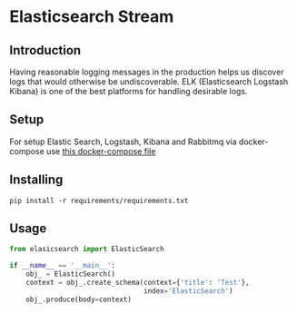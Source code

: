 # Elasticsearch Stream

## Introduction
Having reasonable logging messages in the production helps us discover logs that would otherwise be undiscoverable. ELK (Elasticsearch Logstash Kibana) is one of the best platforms for handling desirable logs.


## Setup
For setup Elastic Search, Logstash, Kibana and Rabbitmq via docker-compose use [this docker-compose file](https://gist.github.com/MostafaTaheri)


## Installing

```pip install -r requirements/requirements.txt```


## Usage

```python
from elasicsearch import ElasticSearch

if __name__ == '__main__':
    obj_ = ElasticSearch()
    context = obj_.create_schema(context={'title': 'Test'},
                                 index='ElasticSearch')
    obj_.produce(body=context)    

```